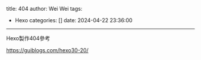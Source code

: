 title: 404
author: Wei Wei
tags:
  - Hexo
categories: []
date: 2024-04-22 23:36:00
---
Hexo製作404參考

https://guiblogs.com/hexo30-20/